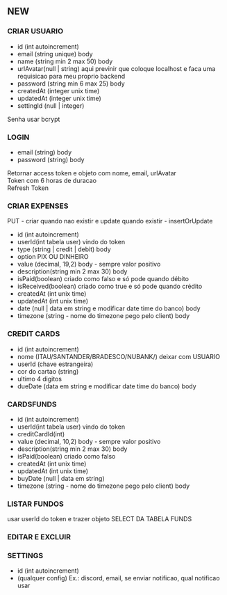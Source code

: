 ## NEW

### CRIAR USUARIO
- id (int autoincrement) 
- email (string unique) body
- name (string min 2 max 50) body
- urlAvatar(null | string) aqui previnir que coloque localhost e faca uma requisicao para meu proprio backend
- password (string min 6 max 25) body
- createdAt  (integer unix time) 
- updatedAt (integer unix time)
- settingId (null | integer)

Senha usar bcrypt

### LOGIN 
- email (string) body
- password (string) body

 Retornar access token e objeto com nome, email, urlAvatar\
 Token com 6 horas de duracao\
 Refresh Token

###  CRIAR EXPENSES
PUT - criar quando nao existir e update quando existir - insertOrUpdate
- id (int autoincrement)
- userId(int tabela user) vindo do token
- type (string | credit | debit) body
- option PIX OU DINHEIRO 
- value (decimal, 19,2) body - sempre valor positivo
- description(string min 2 max 30) body
- isPaid(boolean) criado como falso e só pode quando débito
- isReceived(boolean) criado como true e só pode quando crédito
- createdAt (int unix time)
- updatedAt (int unix time)
- date (null | data em string e modificar date time do banco) body
- timezone (string - nome do timezone pego pelo client) body

### CREDIT CARDS
 - id (int autoincrement)
 - nome (ITAU/SANTANDER/BRADESCO/NUBANK/) deixar com USUARIO
 - userId (chave estrangeira)
 - cor do cartao (string)
 - ultimo 4 digitos
 - dueDate (data em string e modificar date time do banco) body

 ### CARDSFUNDS
- id (int autoincrement)
- userId(int tabela user) vindo do token
- creditCardId(int)
- value (decimal, 10,2) body - sempre valor positivo
- description(string min 2 max 30) body
- isPaid(boolean) criado como falso
- createdAt (int unix time)
- updatedAt (int unix time)
- buyDate (null | data em string)
- timezone (string - nome do timezone pego pelo client) body

### LISTAR FUNDOS
usar userId do token e trazer objeto
SELECT DA TABELA FUNDS

### EDITAR E EXCLUIR

### SETTINGS
- id (int autoincrement)
- (qualquer config) Ex.: discord, email, se enviar notificao, qual notificao usar
 